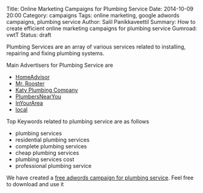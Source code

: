 Title: Online Marketing Campaigns for Plumbing Service
Date: 2014-10-09 20:00
Category: campaigns
Tags: online marketing, google adwords campaigns, plumbing service
Author: Salil Panikkaveettil
Summary: How to create efficient online marketing campaigns for plumbing service
Gumroad: vwtT
Status: draft

Plumbing Services are an array of various services related to installing, repairing and fixing plumbing systems.

Main Advertisers for Plumbing Service are 

- [HomeAdvisor](http://www.homeadvisor.com/ "HomeAdvisor Plumbing Service")
- [Mr. Rooster](http://mrrooster.com/ "Mr. Rooster Plumbing Service")
- [Katy Plumbing Company](http://www.katyplumbers.com/ "Katy Plumbing Service")
- [PlumbersNearYou](http://www.plumbersnearyou.com/ "plumbersnearyou Plumbing Service")
- [InYourArea](http://www.inyourarea.net/ "inyourarea Plumbing Service")
- [local](http://www.local.com/ "Local Plumbing Service")

Top Keywords related to plumbing service are as follows

- plumbing services
- residential plumbing services
- complete plumbing services
- cheap plumbing services
- plumbing services cost
- professional plumbing service

We have created a [free adwords campaign for plumbing service](https://gumroad.com/l/vwtT "free adwords campaign for plumbing service"). Feel free to download and use it

